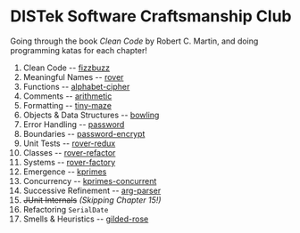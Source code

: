 DISTek Software Craftsmanship Club
==================================
Going through the book _Clean Code_ by Robert C. Martin, and doing programming katas for each chapter!

1. Clean Code -- [fizzbuzz](fizzbuzz)
2. Meaningful Names -- [rover](rover)
3. Functions -- [alphabet-cipher](alphabet-cipher)
4. Comments -- [arithmetic](arithmetic)
5. Formatting -- [tiny-maze](tiny-maze)
6. Objects & Data Structures -- [bowling](bowling)
7. Error Handling -- [password](password)
8. Boundaries -- [password-encrypt](password-encrypt)
9. Unit Tests -- [rover-redux](rover-redux)
10. Classes -- [rover-refactor](rover-refactor)
11. Systems -- [rover-factory](rover-factory)
12. Emergence -- [kprimes](kprimes)
13. Concurrency -- [kprimes-concurrent](kprimes-concurrent)
14. Successive Refinement -- [arg-parser](arg-parser)
15. ~~JUnit Internals~~ _(Skipping Chapter 15!)_
16. Refactoring `SerialDate`
17. Smells & Heuristics -- [gilded-rose](gilded-rose)
